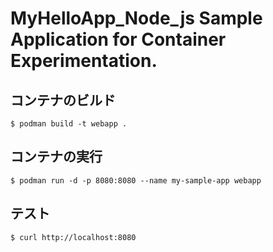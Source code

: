# MyHelloApp_Node_js Sample Application for Container Experimentation.

## コンテナのビルド

```
$ podman build -t webapp .
```

## コンテナの実行
```
$ podman run -d -p 8080:8080 --name my-sample-app webapp
```

## テスト
```
$ curl http://localhost:8080
```
